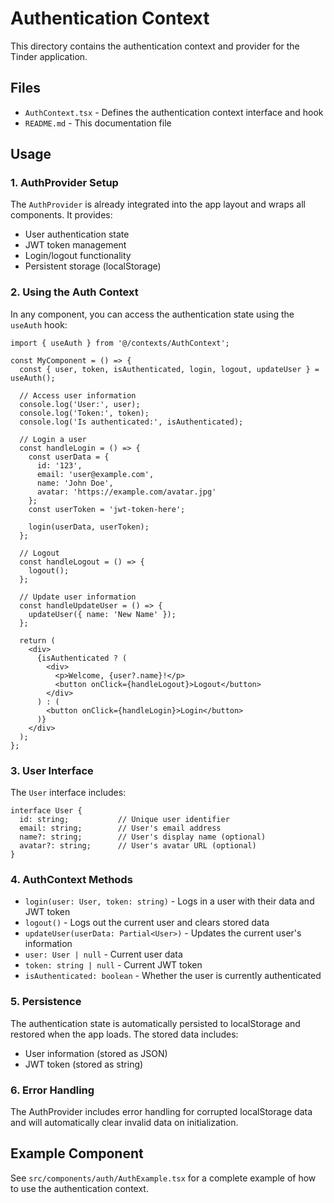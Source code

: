 # Authentication Context

This directory contains the authentication context and provider for the Tinder application.

## Files

- `AuthContext.tsx` - Defines the authentication context interface and hook
- `README.md` - This documentation file

## Usage

### 1. AuthProvider Setup

The `AuthProvider` is already integrated into the app layout and wraps all components. It provides:

- User authentication state
- JWT token management
- Login/logout functionality
- Persistent storage (localStorage)

### 2. Using the Auth Context

In any component, you can access the authentication state using the `useAuth` hook:

```tsx
import { useAuth } from '@/contexts/AuthContext';

const MyComponent = () => {
  const { user, token, isAuthenticated, login, logout, updateUser } = useAuth();

  // Access user information
  console.log('User:', user);
  console.log('Token:', token);
  console.log('Is authenticated:', isAuthenticated);

  // Login a user
  const handleLogin = () => {
    const userData = {
      id: '123',
      email: 'user@example.com',
      name: 'John Doe',
      avatar: 'https://example.com/avatar.jpg'
    };
    const userToken = 'jwt-token-here';
    
    login(userData, userToken);
  };

  // Logout
  const handleLogout = () => {
    logout();
  };

  // Update user information
  const handleUpdateUser = () => {
    updateUser({ name: 'New Name' });
  };

  return (
    <div>
      {isAuthenticated ? (
        <div>
          <p>Welcome, {user?.name}!</p>
          <button onClick={handleLogout}>Logout</button>
        </div>
      ) : (
        <button onClick={handleLogin}>Login</button>
      )}
    </div>
  );
};
```

### 3. User Interface

The `User` interface includes:

```tsx
interface User {
  id: string;           // Unique user identifier
  email: string;        // User's email address
  name?: string;        // User's display name (optional)
  avatar?: string;      // User's avatar URL (optional)
}
```

### 4. AuthContext Methods

- `login(user: User, token: string)` - Logs in a user with their data and JWT token
- `logout()` - Logs out the current user and clears stored data
- `updateUser(userData: Partial<User>)` - Updates the current user's information
- `user: User | null` - Current user data
- `token: string | null` - Current JWT token
- `isAuthenticated: boolean` - Whether the user is currently authenticated

### 5. Persistence

The authentication state is automatically persisted to localStorage and restored when the app loads. The stored data includes:

- User information (stored as JSON)
- JWT token (stored as string)

### 6. Error Handling

The AuthProvider includes error handling for corrupted localStorage data and will automatically clear invalid data on initialization.

## Example Component

See `src/components/auth/AuthExample.tsx` for a complete example of how to use the authentication context.